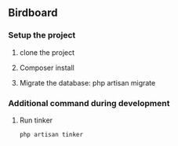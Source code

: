 ## Birdboard

### Setup the project
1. clone the project

2. Composer install

3. Migrate the database: php artisan migrate

### Additional command during development
1. Run tinker
   ```sh
   php artisan tinker
   ```
